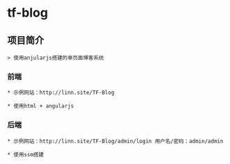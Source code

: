 # tf-blog

## 项目简介

    > 使用anjularjs搭建的单页面博客系统

### 前端

    * 示例网站：http://linn.site/TF-Blog

    * 使用html + angularjs

### 后端

    * 示例网站：http://linn.site/TF-Blog/admin/login 用户名/密码：admin/admin

    * 使用ssm搭建

	
